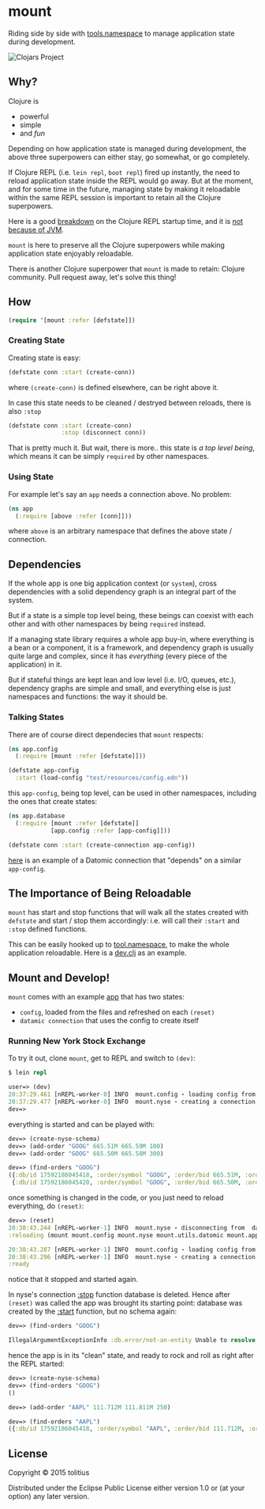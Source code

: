 # mount

Riding side by side with [tools.namespace](https://github.com/clojure/tools.namespace) to manage application state during development.

![Clojars Project](http://clojars.org/mount/latest-version.svg)

## Why?

Clojure is 

* powerful 
* simple
* and _fun_

Depending on how application state is managed during development, the above three superpowers can either stay, 
go somewhat, or go completely.

If Clojure REPL (i.e. `lein repl`, `boot repl`) fired up instantly, the need to reload application state
inside the REPL would go away. But at the moment, and for some time in the future, managing state by making it
reloadable within the same REPL session is important to retain all the Clojure superpowers.

Here is a good [breakdown](http://blog.ndk.io/2014/02/25/clojure-bootstrapping.html) on the Clojure REPL 
startup time, and it is [not because of JVM](http://blog.ndk.io/2014/02/11/jvm-slow-startup.html).

`mount` is here to preserve all the Clojure superpowers while making application state enjoyably reloadable.

There is another Clojure superpower that `mount` is made to retain: Clojure community.
Pull request away, let's solve this thing!

## How

```clojure
(require '[mount :refer [defstate]])
```

### Creating State

Creating state is easy:

```clojure
(defstate conn :start (create-conn))
```

where `(create-conn)` is defined elsewhere, can be right above it.

In case this state needs to be cleaned / destryed between reloads, there is also `:stop`

```clojure
(defstate conn :start (create-conn)
               :stop (disconnect conn))
```

That is pretty much it. But wait, there is more.. this state is _a top level being_, which means it can be simply 
`required` by other namespaces.

### Using State

For example let's say an `app` needs a connection above. No problem:

```clojure
(ns app
  (:require [above :refer [conn]]))
```

where `above` is an arbitrary namespace that defines the above state / connection.

## Dependencies

If the whole app is one big application context (or `system`), cross dependencies with a solid dependency graph
is an integral part of the system.

But if a state is a simple top level being, these beings can coexist with each other and with other
namespaces by being `required` instead.

If a managing state library requires a whole app buy-in, where everything is a bean or a component, 
it is a framework, and  dependency graph is usually quite large and complex, 
since it has _everything_ (every piece of the application) in it. 

But if stateful things are kept lean and low level (i.e. I/O, queues, etc.), dependency graphs are simple 
and small, and everything else is just namespaces and functions: the way it should be.

### Talking States

There are of course direct dependecies that `mount` respects:

```clojure
(ns app.config
  (:require [mount :refer [defstate]]))

(defstate app-config 
  :start (load-config "test/resources/config.edn"))
```

this `app-config`, being top level, can be used in other namespaces, including the ones that create states:

```clojure
(ns app.database
  (:require [mount :refer [defstate]]
            [app.config :refer [app-config]]))

(defstate conn :start (create-connection app-config))
```

[here](https://github.com/tolitius/mount/blob/master/test/app/nyse.clj) 
is an example of a Datomic connection that "depends" on a similar `app-config`.

## The Importance of Being Reloadable

`mount` has start and stop functions that will walk all the states created with `defstate` and start / stop them
accordingly: i.e. will call their `:start` and `:stop` defined functions.

This can be easily hooked up to [tool.namespace](https://github.com/clojure/tools.namespace), to make the whole
application reloadable. Here is a [dev.clj](https://github.com/tolitius/mount/blob/master/dev/dev.clj) as 
an example.

## Mount and Develop!

`mount` comes with an example [app](https://github.com/tolitius/mount/tree/master/test/app) 
that has two states:

* `config`, loaded from the files and refreshed on each `(reset)`
* `datamic connection` that uses the config to create itself

### Running New York Stock Exchange

To try it out, clone `mount`, get to REPL and switch to `(dev)`:

```clojure
$ lein repl

user=> (dev)
20:37:29.461 [nREPL-worker-0] INFO  mount.config - loading config from test/resources/config.edn
20:37:29.477 [nREPL-worker-0] INFO  mount.nyse - creating a connection to datomic: datomic:mem://mount
dev=>
```

everything is started and can be played with:

```clojure
dev=> (create-nyse-schema)
dev=> (add-order "GOOG" 665.51M 665.59M 100)
dev=> (add-order "GOOG" 665.50M 665.58M 300)

dev=> (find-orders "GOOG")
({:db/id 17592186045418, :order/symbol "GOOG", :order/bid 665.51M, :order/qty 100, :order/offer 665.59M}
 {:db/id 17592186045420, :order/symbol "GOOG", :order/bid 665.50M, :order/qty 300, :order/offer 665.58M})
```

once something is changed in the code, or you just need to reload everything, do `(reset)`:

```clojure
dev=> (reset)
20:38:43.244 [nREPL-worker-1] INFO  mount.nyse - disconnecting from  datomic:mem://mount
:reloading (mount mount.config mount.nyse mount.utils.datomic mount.app dev)

20:38:43.287 [nREPL-worker-1] INFO  mount.config - loading config from test/resources/config.edn
20:38:43.296 [nREPL-worker-1] INFO  mount.nyse - creating a connection to datomic: datomic:mem://mount
:ready
```

notice that it stopped and started again.

In nyse's connection [:stop](https://github.com/tolitius/mount/blob/master/test/app/nyse.clj#L18) 
function database is deleted. Hence after `(reset)` was called the app was brought its starting point: database was created by the
[:start](https://github.com/tolitius/mount/blob/master/test/app/nyse.clj#L11) function, 
but no schema again:

```clojure
dev=> (find-orders "GOOG")

IllegalArgumentExceptionInfo :db.error/not-an-entity Unable to resolve entity: :order/symbol  datomic.error/arg (error.clj:57)
```

hence the app is in its "clean" state, and ready to rock and roll as right after the REPL started:

```clojure
dev=> (create-nyse-schema)
dev=> (find-orders "GOOG")
()

dev=> (add-order "AAPL" 111.712M 111.811M 250)

dev=> (find-orders "AAPL")
({:db/id 17592186045418, :order/symbol "AAPL", :order/bid 111.712M, :order/qty 250, :order/offer 111.811M})
```

## License

Copyright © 2015 tolitius

Distributed under the Eclipse Public License either version 1.0 or (at
your option) any later version.
